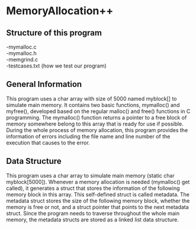 # MemoryAllocation++
##  Structure of this program
-mymalloc.c  
-mymalloc.h  
-memgrind.c  
-testcases.txt (how we test our program)
## General Information
This program uses a char array with size of 5000 named myblock[] to simulate
main memory. It contains two basic functions, mymalloc() and myfree(), developed
based on the regular malloc() and free() functions in C programming. The mymalloc()
function returns a pointer to a free block of memory somewhere belong to this array
that is ready for use if possible. During the whole process of memory allocation, this
program provides the information of errors including the file name and line number of
the execution that causes to the error.
## Data Structure
This program uses a char array to simulate main memory (static char
myblock[5000]). Whenever a memory allocation is needed (mymalloc() get called), it
generates a struct that stores the information of the following memory block in this
array. This self-defined struct is called metadata. The metadata struct stores the size of
the following memory block, whether the memory is free or not, and a struct pointer
that points to the next metadata struct. Since the program needs to traverse throughout
the whole main memory, the metadata structs are stored as a linked list data structure.

